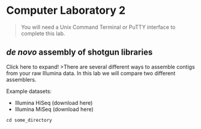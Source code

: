 # Computer Laboratory 2

>You will need a Unix Command Terminal or PuTTY interface to complete this lab.

## *de novo* assembly of shotgun libraries

<detail>
 Click here to expand! 
>There are several different ways to assemble contigs from your raw Illumina data. In this lab we will compare two different assemblers. 

Example datasets: 

* Illumina HiSeq (download here)
* Illumina MiSeq (download here)


```
cd some_directory
```
